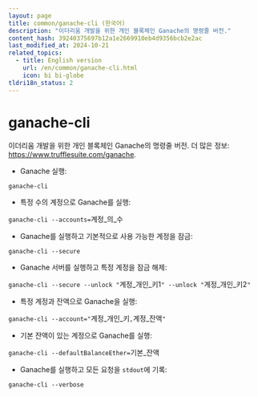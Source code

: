 ```yaml
---
layout: page
title: common/ganache-cli (한국어)
description: "이더리움 개발을 위한 개인 블록체인 Ganache의 명령줄 버전."
content_hash: 39240375697b12a1e2669910eb4d9356bcb2e2ac
last_modified_at: 2024-10-21
related_topics:
  - title: English version
    url: /en/common/ganache-cli.html
    icon: bi bi-globe
tldri18n_status: 2
---
```

# ganache-cli

이더리움 개발을 위한 개인 블록체인 Ganache의 명령줄 버전.
더 많은 정보: <https://www.trufflesuite.com/ganache>.

- Ganache 실행:

`ganache-cli`

- 특정 수의 계정으로 Ganache를 실행:

`ganache-cli --accounts=`<span class="tldr-var badge badge-pill bg-dark-lm bg-white-dm text-white-lm text-dark-dm font-weight-bold">계정_의_수</span>

- Ganache를 실행하고 기본적으로 사용 가능한 계정을 잠금:

`ganache-cli --secure`

- Ganache 서버를 실행하고 특정 계정을 잠금 해제:

`ganache-cli --secure --unlock "`<span class="tldr-var badge badge-pill bg-dark-lm bg-white-dm text-white-lm text-dark-dm font-weight-bold">계정_개인_키1</span>`" --unlock "`<span class="tldr-var badge badge-pill bg-dark-lm bg-white-dm text-white-lm text-dark-dm font-weight-bold">계정_개인_키2</span>`"`

- 특정 계정과 잔액으로 Ganache을 실행:

`ganache-cli --account="`<span class="tldr-var badge badge-pill bg-dark-lm bg-white-dm text-white-lm text-dark-dm font-weight-bold">계정_개인_키</span>`,`<span class="tldr-var badge badge-pill bg-dark-lm bg-white-dm text-white-lm text-dark-dm font-weight-bold">계정_잔액</span>`"`

- 기본 잔액이 있는 계정으로 Ganache를 실행:

`ganache-cli --defaultBalanceEther=`<span class="tldr-var badge badge-pill bg-dark-lm bg-white-dm text-white-lm text-dark-dm font-weight-bold">기본_잔액</span>

- Ganache를 실행하고 모든 요청을 `stdout`에 기록:

`ganache-cli --verbose`
